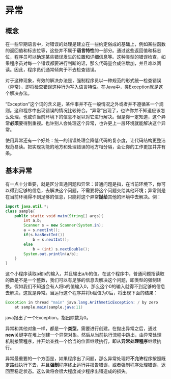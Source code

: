 # 异常

## 概念

在一些早期语言中，对错误的处理是建立在一些约定俗成的基础上，例如某些函数的返回值和标志位等，这些并不属于**语言特性**的一部分。通过这些返回值和标志位，程序员可以确定某些错误发生的位置和详细信息等。这种类型的错误检查，如果程序员对每一个错误都要进行判断的话，那么代码量会成倍增加，并且难以阅读。因此，程序员们通常倾向于不去检查错误。

对于这种现象，有效的解决办法是，强制程序员以一种规范的形式统一检查错误（异常），即将检查错误这种行为写入语言特性。在Java中，类Exception就是这个解决办法。

“Exception”这个词的含义是，某件事并不在一般情况之外或者并不遵循某一个规则。这和程序中出现错误的情况比较符合。“异常”出现了，也许你并不知道应该怎么处理，也或许当前环境下的信息不足以对它进行解决。但是你一定知道，这个异常**必须**要得到重视。也许别人会处理这个异常，也许更上一层环境就能解决这个异常。

使用异常还有一个好处：统一的错误处理会降低代码的复杂度，让代码结构更整洁规范易读。把实现功能的地方和处理错误的地方相分隔，会让你的工作更加井井有条。

## 基本异常

有一点十分重要，就是区分普通问题和异常：普通问题是指，在当前环境下，你可以得到足够的信息，去解决这个问题，不需要将这个问题交给其他环境；异常则是在当前环境得不到足够的信息，只能将这个异常**抛给**其他的环境中去解决。例：

```java
import java.util.*;
class sample{
    public static void main(String[] args){
        int a,b;
		Scanner s = new Scanner(System.in);
		a = s.nextInt();
		if(s.hasNextInt())
            b = s.nextInt();
        else 
            b = (int) s.nextDouble();
		System.out.println(a/b);
    }
}
```

这个小程序读取a和b的输入，并且输出a/b的值。在这个程序中，普通问题指读取的数是不是一个整数，我们可以有足够的信息去解决这个问题，即类型的强制转换。假如我们不知道会有人将b的值输入0，那么这个0的输入就得不到足够的信息去解决，这就是异常。当运行这个程序并将b赋值为0后，将出现下面的结果：

```java
Exception in thread "main" java.lang.ArithmeticException: / by zero
	at sample.main(sample.java:11)
```

java报出了一个Exception，指出除数为0。

异常和其他对象一样，都是一个**类型**，需要进行创建。在抛出异常之后，通过**new**关键字在堆上创建一个异常对象。然后从当前执行流程中跳出，由异常处理机制接管程序，并开始查找一个恰当的位置继续执行，即从**异常处理程序**继续执行。

异常最重要的一个方面是，如果程序出了问题，那么异常处理将**不允许**程序按照既定路线执行下去，并且**强制**程序终止运行并报告错误，或者强制程序处理错误，返回至稳定状态。这么做将会很大程度减少程序出错造成的损失。


